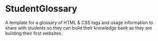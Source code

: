 # StudentGlossary
A template for a glossary of HTML &amp; CSS tags and usage information to share with students so they can build their knowledge bank as they are building their first websites.

